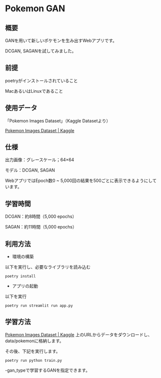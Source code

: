 # Pokemon GAN

## 概要
GANを用いて新しいポケモンを生み出すWebアプリです。

DCGAN, SAGANを試してみました。

## 前提
poetryがインストールされていること

MacあるいはLinuxであること

## 使用データ
「Pokemon Images Dataset」（Kaggle Datasetより）

[Pokemon Images Dataset | Kaggle](https://www.kaggle.com/kvpratama/pokemon-images-dataset)

## 仕様

出力画像：グレースケール；64×64

モデル：DCGAN, SAGAN

WebアプリではEpoch数0 ~ 5,000回の結果を500ごとに表示できるようにしています。

## 学習時間

DCGAN：約8時間（5,000 epochs）

SAGAN：約11時間（5,000 epochs）

## 利用方法

* 環境の構築

以下を実行し、必要なライブラリを読み込む

```
poetry install
```

* アプリの起動

以下を実行

```
poetry run streamlit run app.py
```

## 学習方法

[Pokemon Images Dataset | Kaggle](https://www.kaggle.com/kvpratama/pokemon-images-dataset)
上のURLからデータをダウンロードし、data/pokemonに格納します。

その後、下記を実行します。

```
poetry run python train.py
```

-gan_typeで学習するGANを指定できます。